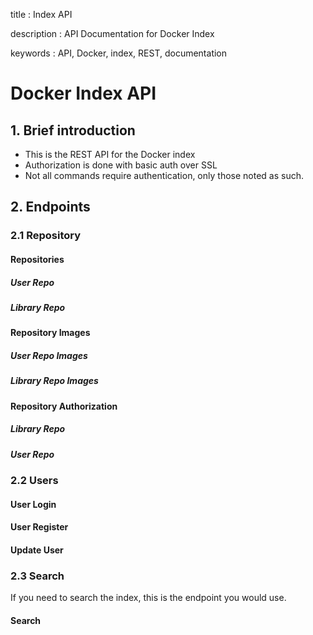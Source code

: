 title
:   Index API

description
:   API Documentation for Docker Index

keywords
:   API, Docker, index, REST, documentation

# Docker Index API

## 1. Brief introduction

-   This is the REST API for the Docker index
-   Authorization is done with basic auth over SSL
-   Not all commands require authentication, only those noted as such.

## 2. Endpoints

### 2.1 Repository

#### Repositories

##### User Repo

##### Library Repo

#### Repository Images

##### User Repo Images

##### Library Repo Images

#### Repository Authorization

##### Library Repo

##### User Repo

### 2.2 Users

#### User Login

#### User Register

#### Update User

### 2.3 Search

If you need to search the index, this is the endpoint you would use.

#### Search

